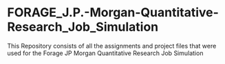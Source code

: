 # FORAGE_J.P.-Morgan-Quantitative-Research_Job_Simulation
This Repository consists of all the assignments and project files that were used for the Forage JP Morgan Quantitative Research Job Simulation
